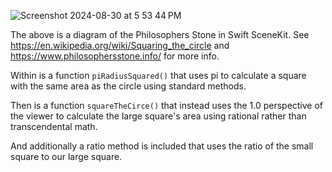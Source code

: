 ![Screenshot 2024-08-30 at 5 53 44 PM](https://github.com/user-attachments/assets/e200a27a-e2a4-47a2-adf8-3623852a1dd7)

The above is a diagram of the Philosophers Stone in Swift SceneKit.   See https://en.wikipedia.org/wiki/Squaring_the_circle and https://www.philosophersstone.info/ for more info.

Within is a function ``piRadiusSquared()`` that uses pi to calculate a square with the same area as the circle using standard methods.

Then is a function ``squareTheCirce()`` that instead uses the 1.0 perspective of the viewer to calculate the large square's area using rational rather than transcendental math.

And additionally a ratio method is included that uses the ratio of the small square to our large square.

